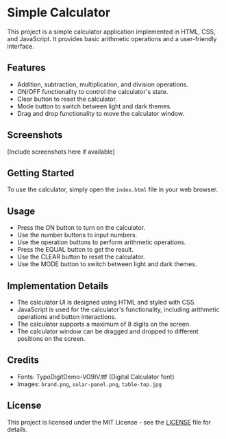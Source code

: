 # Simple Calculator

This project is a simple calculator application implemented in HTML, CSS, and JavaScript. It provides basic arithmetic operations and a user-friendly interface.

## Features

- Addition, subtraction, multiplication, and division operations.
- ON/OFF functionality to control the calculator's state.
- Clear button to reset the calculator.
- Mode button to switch between light and dark themes.
- Drag and drop functionality to move the calculator window.

## Screenshots

[Include screenshots here if available]

## Getting Started

To use the calculator, simply open the `index.html` file in your web browser.

## Usage

- Press the ON button to turn on the calculator.
- Use the number buttons to input numbers.
- Use the operation buttons to perform arithmetic operations.
- Press the EQUAL button to get the result.
- Use the CLEAR button to reset the calculator.
- Use the MODE button to switch between light and dark themes.

## Implementation Details

- The calculator UI is designed using HTML and styled with CSS.
- JavaScript is used for the calculator's functionality, including arithmetic operations and button interactions.
- The calculator supports a maximum of 8 digits on the screen.
- The calculator window can be dragged and dropped to different positions on the screen.

## Credits

- Fonts: TypoDigitDemo-VG9lV.ttf (Digital Calculator font)
- Images: `brand.png`, `solar-panel.png`, `table-top.jpg`

## License

This project is licensed under the MIT License - see the [LICENSE](LICENSE) file for details.
